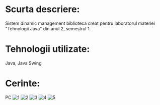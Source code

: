 # Scurta descriere:
Sistem dinamic management biblioteca creat pentru laboratorul materiei "Tehnologii Java" din anul 2, semestrul 1.
# Tehnologii utilizate: 
Java, Java Swing
# Cerinte:
PC
![1](https://user-images.githubusercontent.com/49078219/164283654-76851ab8-8575-4d0f-86ca-8cf55dae11a1.png)
![2](https://user-images.githubusercontent.com/49078219/164283667-5e15c8db-bd90-4460-8d14-f5c3004849e3.png)
![3](https://user-images.githubusercontent.com/49078219/164283681-95ae23b6-4538-4757-845e-f20947ecfae3.png)
![4](https://user-images.githubusercontent.com/49078219/164283697-653e1b63-1768-44a8-a5f8-dce856ab1200.png)
![5](https://user-images.githubusercontent.com/49078219/164283711-65356522-7b83-48ae-bc16-ecc331bf03c2.png)
